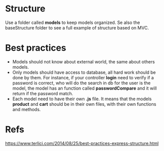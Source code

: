 # Structure
Use a folder called <b>models</b> to keep models organized. Se also the
baseStructure folder to see a full example of structure based on MVC.

# Best practices

* Models should not know about external world, the same about others models.
* Only models should have access to database, all hard work should be done by
them. For instance, if your controller <b>login</b> need to verify if a password
is correct, who will do the search in db for the user is the model, the model
has an function called <b>passwordCompare</b> and it will return if the password
match.
* Each model need to have their own <b>.js</b> file. It means that the models
<b>product</b> and <b>cart</b> should be in their own files, with their own
functions and methods.

# Refs
https://www.terlici.com/2014/08/25/best-practices-express-structure.html

